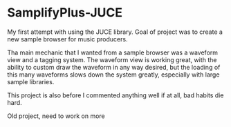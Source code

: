 # SamplifyPlus-JUCE

My first attempt with using the JUCE library. Goal of project was to create a new sample browser for music producers.

Tha main mechanic that I wanted from a sample browser was a waveform view and a tagging system. The waveform view is working great, with the ability to custom draw the waveform in any way desired, but the loading of this many waveforms slows down the system greatly, especially with large sample libraries.

This project is also before I commented anything well if at all, bad habits die hard.

Old project, need to work on more
